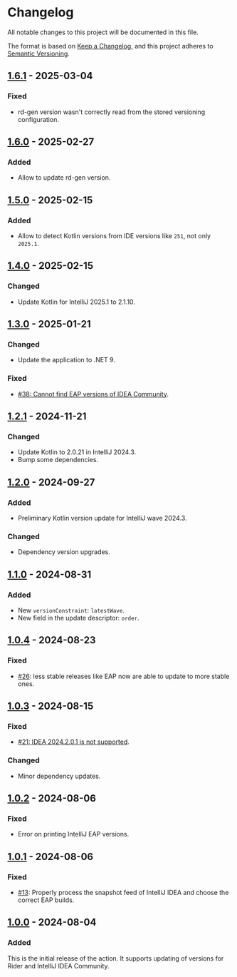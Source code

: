 <!--
SPDX-FileCopyrightText: 2024-2025 Friedrich von Never <friedrich@fornever.me>

SPDX-License-Identifier: MIT
-->

Changelog
=========

All notable changes to this project will be documented in this file.

The format is based on [Keep a Changelog](https://keepachangelog.com/en/1.0.0/), and this project adheres to [Semantic Versioning](https://semver.org/spec/v2.0.0.html).

## [1.6.1] - 2025-03-04
### Fixed
- rd-gen version wasn't correctly read from the stored versioning configuration.

## [1.6.0] - 2025-02-27
### Added
- Allow to update rd-gen version.

## [1.5.0] - 2025-02-15
### Added
- Allow to detect Kotlin versions from IDE versions like `251`, not only `2025.1`.

## [1.4.0] - 2025-02-15
### Changed
- Update Kotlin for IntelliJ 2025.1 to 2.1.10.

## [1.3.0] - 2025-01-21
### Changed
- Update the application to .NET 9.

### Fixed
- [#38: Cannot find EAP versions of IDEA Community](https://github.com/ForNeVeR/intellij-updater/issues/38).

## [1.2.1] - 2024-11-21
### Changed
- Update Kotlin to 2.0.21 in IntelliJ 2024.3.
- Bump some dependencies.

## [1.2.0] - 2024-09-27
### Added
- Preliminary Kotlin version update for IntelliJ wave 2024.3.

### Changed
- Dependency version upgrades.

## [1.1.0] - 2024-08-31
### Added
- New `versionConstraint`: `latestWave`.
- New field in the update descriptor: `order`.

## [1.0.4] - 2024-08-23
### Fixed
- [#26](https://github.com/ForNeVeR/intellij-updater/issues/26): less stable releases like EAP now are able to update to more stable ones.

## [1.0.3] - 2024-08-15
### Fixed
- [#21: IDEA 2024.2.0.1 is not supported](https://github.com/ForNeVeR/intellij-updater/issues/21).

### Changed
- Minor dependency updates.

## [1.0.2] - 2024-08-06
### Fixed
- Error on printing IntelliJ EAP versions.

## [1.0.1] - 2024-08-06
### Fixed
- [#13](https://github.com/ForNeVeR/intellij-updater/issues/13): Properly process the snapshot feed of IntelliJ IDEA and choose the correct EAP builds.

## [1.0.0] - 2024-08-04
### Added
This is the initial release of the action. It supports updating of versions for Rider and IntelliJ IDEA Community.

[1.0.0]: https://github.com/ForNeVeR/intellij-updater/releases/tag/v1.0.0
[1.0.1]: https://github.com/ForNeVeR/intellij-updater/compare/v1.0.0...v1.0.1
[1.0.2]: https://github.com/ForNeVeR/intellij-updater/compare/v1.0.1...v1.0.2
[1.0.3]: https://github.com/ForNeVeR/intellij-updater/compare/v1.0.2...v1.0.3
[1.0.4]: https://github.com/ForNeVeR/intellij-updater/compare/v1.0.3...v1.0.4
[1.1.0]: https://github.com/ForNeVeR/intellij-updater/compare/v1.0.4...v1.1.0
[1.2.0]: https://github.com/ForNeVeR/intellij-updater/compare/v1.1.0...v1.2.0
[1.2.1]: https://github.com/ForNeVeR/intellij-updater/compare/v1.2.0...v1.2.1
[1.3.0]: https://github.com/ForNeVeR/intellij-updater/compare/v1.2.1...v1.3.0
[1.4.0]: https://github.com/ForNeVeR/intellij-updater/compare/v1.3.0...v1.4.0
[1.5.0]: https://github.com/ForNeVeR/intellij-updater/compare/v1.4.0...v1.5.0
[1.6.0]: https://github.com/ForNeVeR/intellij-updater/compare/v1.5.0...v1.6.0
[1.6.1]: https://github.com/ForNeVeR/intellij-updater/compare/v1.6.0...v1.6.1
[Unreleased]: https://github.com/ForNeVeR/intellij-updater/compare/v1.6.1...HEAD
